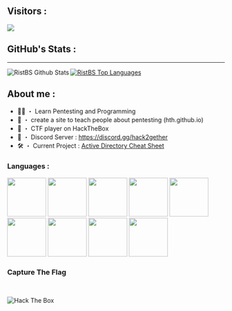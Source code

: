 ## Visitors :
<img src="https://profile-counter.glitch.me/RistBS/count.svg" /> 

## GitHub's Stats :
---
<img align="left" alt="RistBS Github Stats" src="https://github-readme-stats.vercel.app/api?username=RistBS&show_icons=true&hide_border=true" />

<a href="https://github.com/RistBS/github-readme-stats"><img alt="RistBS Top Languages" src="https://github-readme-stats.vercel.app/api/top-langs/?username=RistBS&langs_count=9&count_private=true&layout=compact&theme=react&hide_border=true&bg_color=0D1117" /></a>

## About me :
- 🏴‍☠️ ・ Learn Pentesting and Programming
- 📗 ・ create a site to teach people about pentesting (hth.github.io)
- 🚩 ・ CTF player on HackTheBox
- 🔌 ・ Discord Server : https://discord.gg/hack2gether
- 🛠️ ・ Current Project : [Active Directory Cheat Sheet](https://github.com/RistBS/Active-directory-Cheat-sheet)

### Languages :
<img src="https://media.discordapp.net/attachments/713142876241920000/936585233371889694/0b849c72f38362fe12072a4916660013.png" height="90px">
<img class="right" src="https://media.discordapp.net/attachments/713142876241920000/936599429648121916/1643370061028.png" height="90px">
<img src="https://media.discordapp.net/attachments/713142876241920000/936585233124446228/R_1.png?" height="90px">
<img src="https://media.discordapp.net/attachments/713142876241920000/936587781071859772/HTML_5.png" height="90px">
<img src="https://media.discordapp.net/attachments/713142876241920000/936584764129955860/css3-logo-png-transparent.png" height="90px">
<img src="https://media.discordapp.net/attachments/713142876241920000/936584944682168370/powershell.png" height="90px">
<img src="https://media.discordapp.net/attachments/713142876241920000/936599430176575488/1643370025933.png" height="90px">
<img src="https://media.discordapp.net/attachments/713142876241920000/936599429912346684/1643370048673.png" height="90px">
<img src="https://media.discordapp.net/attachments/713142876241920000/936585032393437205/1200px-Python-logo-notext.svg.png" height="90px">

### Capture The Flag
<br>
<p align=center>
  <div align=center>
   </div>
<img src="http://www.hackthebox.eu/badge/image/444714" alt="Hack The Box">
</p>
